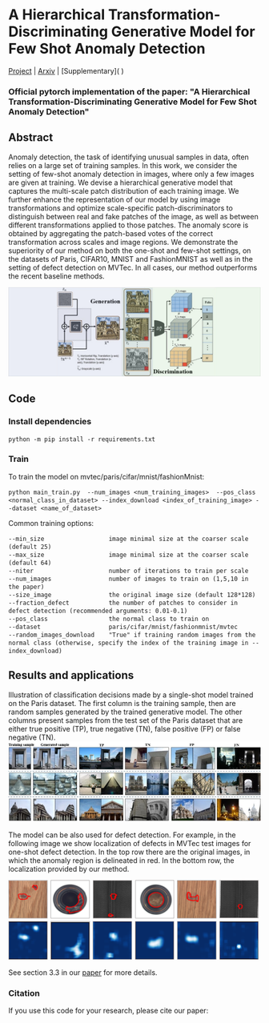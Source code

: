 # A Hierarchical Transformation-Discriminating Generative Model for Few Shot Anomaly Detection

[Project]() | [Arxiv]() |  [Supplementary](<a href="/Images/Supplementary.pdf"></a>
)
### Official pytorch implementation of the paper: "A Hierarchical Transformation-Discriminating Generative Model for Few Shot Anomaly Detection"

## Abstract 

Anomaly detection, the task of identifying unusual samples in data, 
often relies on a large set of training samples. 
In this work, we consider the setting of few-shot anomaly detection in images, where only a few images are given at training. We devise a hierarchical generative model that captures the multi-scale patch distribution of each training image. We further enhance the representation of our model by using image transformations and optimize scale-specific patch-discriminators to  distinguish between real and fake patches of the image, as well as between different transformations applied to those patches. The anomaly score is obtained by aggregating the patch-based votes of the correct transformation across scales and image regions. We demonstrate the superiority of our method on both the one-shot and few-shot settings, on the datasets of Paris, CIFAR10, MNIST and FashionMNIST as well as in the setting of defect detection on MVTec. In all cases, our method outperforms the recent baseline methods.

![](Images/diagram2.png)


## Code

### Install dependencies

```
python -m pip install -r requirements.txt
```

###  Train
To train the model on mvtec/paris/cifar/mnist/fashionMnist:

```
python main_train.py  --num_images <num_training_images>  --pos_class <normal_class_in_dataset> --index_download <index_of_training_image> --dataset <name_of_dataset>
```

Common training options:
```
--min_size                  image minimal size at the coarser scale (default 25)
--max_size                  image minimal size at the coarser scale (default 64)
--niter                     number of iterations to train per scale
--num_images                number of images to train on (1,5,10 in the paper)
--size_image                the original image size (default 128*128)
--fraction_defect           the number of patches to consider in defect detection (recommended arguments: 0.01-0.1)
--pos_class                 the normal class to train on
--dataset                   paris/cifar/mnist/fashionmnist/mvtec
--random_images_download    "True" if training random images from the normal class (otherwise, specify the index of the training image in --index_download)
```

##  Results and applications

Illustration of classification decisions made by a single-shot model trained on the Paris dataset. The first column is the training sample, then are random samples generated by the trained generative model. The other columns present samples from the test set of the Paris dataset that are either true positive (TP), true negative (TN), false positive (FP) or false negative (TN).
![](Images/paris_results.jpg)

The model can be also used for defect detection. For example, in the following image we show localization of defects in MVTec test images for one-shot defect detection. In the top row there are the original images, in which the anomaly region is delineated in red. In the bottom row, the localization provided by our method.

<img src="Images/mvtec_results.png" width="500px">

See section 3.3 in our [paper]() for more details.


### Citation
If you use this code for your research, please cite our paper:

```

